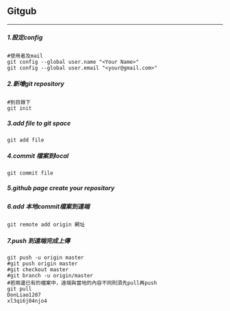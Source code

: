 ## Gitgub
---
##### 1.設定config
```
#使用者及mail
git config --global user.name "<Your Name>"
git config --global user.email "<your@gmail.com>"
```
##### 2.新增git repository
```
#到目錄下
git init
```
##### 3.add file to git space
```
git add file
```
##### 4.commit 檔案到local
```
git commit file
```
##### 5.github page create your repository
##### 6.add 本地commit檔案到遠端
```
git remote add origin 網址
```  
##### 7.push 到遠端完成上傳
```
git push -u origin master
#git push origin master
#git checkout master
#git branch -u origin/master
#若兩邊已有的檔案中，遠端與當地的內容不同則須先pull再push
git pull
DonLiao1207
xl3qi6j04njo4
```